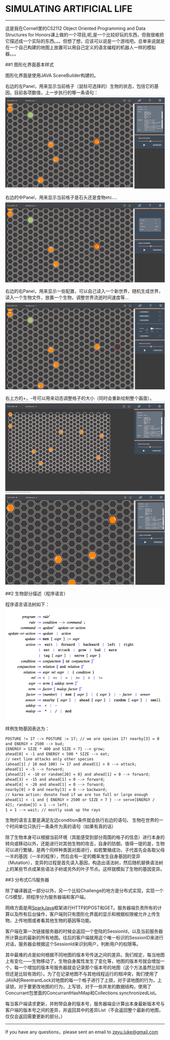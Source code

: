 # SIMULATING ARTIFICIAL LIFE



------

这是我在Cornell里的CS2112 Object Oriented Programming and Data Structures for Honors课上做的一个项目,呃,是一个比较好玩的东西，但我很难把它描述成一个实际的东西。。。但想了想，应该可以说是一个游戏吧。总单来说就是在一个自己构建的地图上放置可以用自己定义的语言编程的机器人一样的模拟器。。。

##1 图形化界面基本样式

图形化界面是使用JAVA SceneBuilder构建的。

右边的左Panel，用来显示当前格子（鼠标可选择的）生物的状态，包括它的基因，目前各项数值，上一步执行的哪一条语句：
![1](https://github.com/lzyLuke/SIMULATING-ARTIFICIAL-LIFE/blob/master/pics/1.png)

右边的中Panel，用来显示当前格子是石头还是食物etc....
![2](https://github.com/lzyLuke/SIMULATING-ARTIFICIAL-LIFE/blob/master/pics/2.png)

右边的右Panel，用来显示一些配置，可以自己读入一个新世界，随机生成世界，读入一个生物文件，放置一个生物，调整世界流逝时间速度等...
![3](https://github.com/lzyLuke/SIMULATING-ARTIFICIAL-LIFE/blob/master/pics/3.png)

右上方的+，-号可以用来动态调整格子的大小（同时会重新绘制整个画面）。
![4](https://github.com/lzyLuke/SIMULATING-ARTIFICIAL-LIFE/blob/master/pics/4.png)
![5](https://github.com/lzyLuke/SIMULATING-ARTIFICIAL-LIFE/blob/master/pics/5.png)

##2 生物部分描述（程序语言）

程序语言语法树如下：
![syntaxTree](https://github.com/lzyLuke/SIMULATING-ARTIFICIAL-LIFE/blob/master/pics/syntaxTree.png)





样例生物基因表达为：
```
POSTURE != 17 --> POSTURE := 17; // we are species 17! nearby[3] = 0 and ENERGY > 2500 --> bud;
{ENERGY > SIZE * 400 and SIZE < 7} --> grow;
ahead[0] < -1 and ENERGY < 500 * SIZE --> eat;
// next line attacks only other species
(ahead[1] / 10 mod 100) != 17 and ahead[1] > 0 --> attack;
ahead[1] < -5 --> forward;
{ahead[2] < -10 or random[20] = 0} and ahead[1] = 0 --> forward;
ahead[3] < -15 and ahead[1] = 0 --> forward;
ahead[4] < -20 and ahead[1] = 0 --> forward;
nearby[0] > 0 and nearby[3] = 0 --> backward;
// karma action: donate food if we are too full or large enough ahead[1] < -1 and { ENERGY > 2500 or SIZE > 7 } --> serve[ENERGY / 42]; random[3] = 1 --> left;
1 = 1 --> wait; // mostly soak up the rays
```



生物的语言主要是满足左边condition条件就会执行右边的语句。
生物在世界的一个时间单位只执行一条条件为真的语句（如果有真的话）


除了生物本身可以根据当前环境（其能感受到部分周围的格子的信息）进行本身的转向或移动以外，还能进行对其他生物的攻击，自身的防御。值得一提的是，生物可以进行繁殖，是两个同样种类面对面进行，如若繁殖成功，子代首先会各取父母一半的基因（一半的程序），然后会有一定的概率发生自身基因的变异（Mutation），变异的过程是首先读入基因，构造出语法树，然后随机替换语法树上的某些节点成某些语法子树或另外的叶子节点。这样就模拟了生物的基因变异。


##3 分布式C/S服务器

除了编译器这一部分以外，另一个比较Challenge的地方是分布式实现，实现一个C/S模型，把程序分为服务器端和客户端。

网络方面是用[SparkJava](http://sparkjava.com/"SparkJava")框架进行HTTP的POST和GET。服务器端负责所有的计算以及所有后台操作，客户端则只有图形化界面的显示和根据权限被允许上传生物，上传地图或者看其他生物的基因等功能。

客户端在第一次链接服务器的时候会返回一个登陆的SessionId，以及当前服务器所计算出的最新的所有地图。往后的客户端就用这个唯一标识的SessionID来进行对话，服务器会根据这个SessionId来识别用户，判断用户的权限等。

其中最难的点是如何根据不同地图的版本号传送之间的差异。我们规定，每当地图上有变化——生物移动了，生物自身属性发生了变化等，地图的版本号就会增加一个，每一个增加的版本号服务器就会记录那个版本号的地图（这个方法虽然比较笨但还是比较有效的）。为了在记录地图不与其他线程运行的相冲突，我们使用了JAVA的ReentrantLock对地图的每一个格子进行了上锁，对于读地图的行为，上读锁，对于要更改地图的行为，上写锁，对于一些并发的数据结构，使用了Concurrant包里面的ConcurrantHashMap和Collections.synchronizedList。

每当客户端请求更新，并附带自身的版本号，服务器端会计算出本身最新版本号与客户端的版本号之间的差异，并返回其中的差异List（不会返回整个最新的地图，仅仅会返回需要更新的部分。）


------

If you have any questions，please sent an email to zeyu.luke@gmail.com